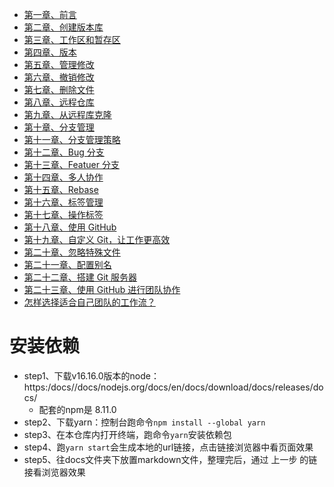 - [第一章、前言](./docs/chapter1.md)
- [第二章、创建版本库](./docs/chapter2.md)
- [第三章、工作区和暂存区](./docs/chapter3.md)
- [第四章、版本](./docs/chapter4.md)
- [第五章、管理修改](./docs/chapter5.md)
- [第六章、撤销修改](./docs/chapter6.md)
- [第七章、删除文件](./docs/chapter7.md)
- [第八章、远程仓库](./docs/chapter8.md)
- [第九章、从远程库克隆](./docs/chapter9.md)
- [第十章、分支管理](./docs/chapter10.md)
- [第十一章、分支管理策略](./docs/chapter11.md)
- [第十二章、Bug 分支](./docs/chapter12.md)
- [第十三章、Featuer 分支](./docs/chapter13.md)
- [第十四章、多人协作](./docs/chapter14.md)
- [第十五章、Rebase](./docs/chapter15.md)
- [第十六章、标签管理](./docs/chapter16.md)
- [第十七章、操作标签](./docs/chapter17.md)
- [第十八章、使用 GitHub](./docs/chapter18.md)
- [第十九章、自定义 Git，让工作更高效](./docs/chapter19.md)
- [第二十章、忽略特殊文件](./docs/chapter20.md)
- [第二十一章、配置别名](./docs/chapter21.md)
- [第二十二章、搭建 Git 服务器](./docs/chapter22.md)
- [第二十三章、使用 GitHub 进行团队协作](./docs/chapter23.md)
- [怎样选择适合自己团队的工作流？](./docs/team-work-flow.md)

# 安装依赖

- step1、下载v16.16.0版本的node：https:/docs//docs/nodejs.org/docs/en/docs/download/docs/releases/docs/
    - 配套的npm是 8.11.0
- step2、下载yarn：控制台跑命令`npm install --global yarn`
- step3、在本仓库内打开终端，跑命令`yarn`安装依赖包
- step4、跑`yarn start`会生成本地的url链接，点击链接浏览器中看页面效果
- step5、往docs文件夹下放置markdown文件，整理完后，通过 上一步 的链接看浏览器效果